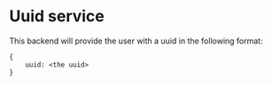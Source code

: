 # Uuid service

This backend will provide the user with a uuid in the following format:
```
{
    uuid: <the uuid>
}
```

